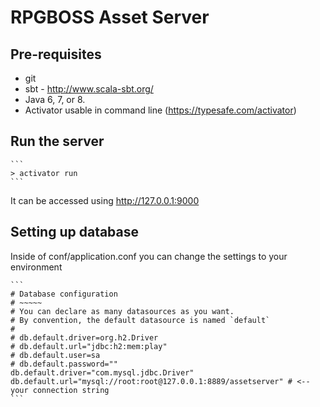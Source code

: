 RPGBOSS Asset Server
==============

Pre-requisites
--------

+  git
+  sbt - http://www.scala-sbt.org/
+  Java 6, 7, or 8.
+  Activator usable in command line (https://typesafe.com/activator)

Run the server
--------
    ```
    > activator run
    ```

It can be accessed using http://127.0.0.1:9000

Setting up database
--------

Inside of conf/application.conf you can change the settings to your environment

	```
	# Database configuration
	# ~~~~~
	# You can declare as many datasources as you want.
	# By convention, the default datasource is named `default`
	#
	# db.default.driver=org.h2.Driver
	# db.default.url="jdbc:h2:mem:play"
	# db.default.user=sa
	# db.default.password=""
	db.default.driver="com.mysql.jdbc.Driver"
	db.default.url="mysql://root:root@127.0.0.1:8889/assetserver" # <-- your connection string
	```